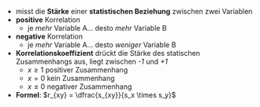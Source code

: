 - misst die **Stärke** einer **statistischen Beziehung** zwischen zwei Variablen
- **positive** Korrelation
	- je *mehr* Variable A... desto *mehr* Variable B
- **negative** Korrelation
	- je *mehr* Variable A... desto *weniger* Variable B
- **Korrelationskoeffizient** drückt die Stärke des statischen Zusammenhangs aus, liegt zwischen *-1* und *+1*
	- $x \geq 1$ positiver Zusammenhang
	- $x = 0$ kein Zusammenhang
	- $x \leq 0$ negativer Zusammenhang
- **Formel**: $r_{xy} = \dfrac{s_{xy}}{s_x \times s_y}$
